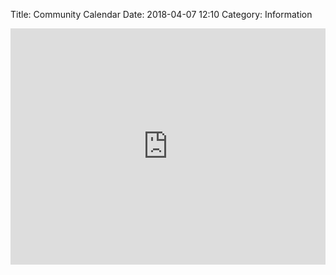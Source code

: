 Title: Community Calendar
Date: 2018-04-07 12:10
Category: Information

<style>
    .responsiveCal
    {
        position: relative; padding-bottom: 75%; height: 0; overflow: hidden;
    }

    .responsiveCal iframe
    {
        position: absolute; top:0; left: 0; width: 100%; height: 100%;
    }

    article.post .inner {
        max-width: 1000px;
    }

    @media only screen and (max-width: 600px)
    {
        #month_calendar {
            display: none;
        }

        #agenda_calendar {
            display: block;
        }
    }
    @media only screen and (min-width: 600px) {
        #month_calendar {
            display: block;
        }

        #agenda_calendar {
            display: none;
        }
    }

</style>

<div class="responsiveCal">
    <iframe id="month_calendar" src="https://calendar.google.com/calendar/embed?height=700&amp;wkst=1&amp;bgcolor=%23FFFFFF&amp;src=lovelicton%40gmail.com&amp;color=%2342104A&amp;ctz=America%2FLos_Angeles" style="border-width:0" width="1000" height="700" frameborder="0" scrolling="no"></iframe>
    <iframe id="agenda_calendar" src="https://calendar.google.com/calendar/embed?mode=AGENDA&amp;height=600&amp;wkst=1&amp;bgcolor=%23FFFFFF&amp;src=lovelicton%40gmail.com&amp;color=%2342104A&amp;ctz=America%2FLos_Angeles" style="border-width:0" width="800" height="600" frameborder="0" scrolling="no"></iframe>
</div>
